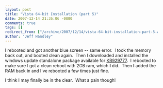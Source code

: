```yaml
---
layout: post
title: "Vista 64-bit Installation (part 5)"
date: 2007-12-14 21:36:06 -0800
comments: true
tags: []
redirect_from: ["/archive/2007/12/14/vista-64-bit-installation-part-5.aspx/"]
author: "Jeff Handley"
---
```

<!-- more -->
<p>I rebooted and got another blue screen -- same error.  I took the memory back out, and booted clean again.  Then I downloaded and installed the windows update standalone package available for <a href="http://support.microsoft.com/kb/929777">KB929777</a>.  I rebooted to make sure I got a clean reboot with 2GB ram, which I did.  Then I added the RAM back in and I've rebooted a few times just fine.</p>  <p>I think I may finally be in the clear.  What a pain though!</p>

